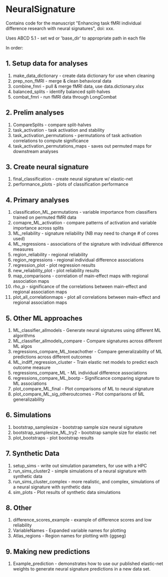 # NeuralSignature

Contains code for the manuscript "Enhancing task fMRI individual difference research with neural signatures", doi: xxx. 

Uses ABCD 5.1 - set wd or 'base_dir' to appropriate path in each file

In order:


## 1. Setup data for analyses

1. make_data_dictionary - create data dictionary for use when cleaning
2. prep_non_fMRI        - merge & clean behavioral data
3. combine_fmri         - pull & merge fMRI data, use data.dictionary.xlsx
4. balanced_splits      - identify balanced split-halves 
5. combat_fmri          - run fMRI data through LongCombat

## 2. Prelim analyses

1. CompareSplits        - compare split-halves
2. task_activation      - task activation and stability
3. task_activation_permutations - permutations of task activation correlations to compute significance
4. task_activation_permutations_maps - saves out permuted maps for downstream analyses

## 3. Create neural signature

1. final_classification - create neural signature w/ elastic-net
2. performance_plots    - plots of classification performance

## 4. Primary analyses

1. classification_ML_permutations - variable importance from classifiers trained on permuted fMRI data
2. comapre_ML_activation - compare patterns of activation and variable importance across splits
3. ML_reliability       - signature reliability (NB may need to change # of cores used)
4. ML_regressions       - associations of the signature with individual difference measures
5. region_reliability   - regional reliability
6. region_regressions   - regional individual difference associations
7. regression_plot      - plot regression results
8. new_reliability_plot - plot reliability results
9. map_comparisons      - correlation of main-effect maps with regional association maps
10. rho_p                - significance of the correlations between main-effect and regional association maps
11. plot_all_correlationmaps - plot all correlations between main-effect and regional association maps

## 5. Other ML approaches

1. ML_classifier_allmodels - Generate neural signatures using different ML algorithms
2. ML_classifier_allmodels_compare - Compare signatures across different ML algos
3. regressions_compare_ML_toeachother - Compare generalizability of ML predictions across different outcomes
4. ML_indiff_regression_cluster - Train elastic net models to predict each outcome measure
5. regressions_compare_ML - ML individual difference associations
6. regressions_compare_ML_bootp - Significance comparing signature to ML associations
7. plot_compare_ML_final - Plot comparisons of ML to neural signature
8. plot_compare_ML_sig_otheroutcomes - Plot comparisons of ML generalizability

## 6. Simulations

1. bootstrap_samplesize - bootstrap sample size neural signature
2. bootstrap_samplesize_ML_try2 - bootstrap sample size for elastic net
3. plot_bootstraps      - plot bootstrap results

## 7. Synthetic Data

1. setup_sims - write out simulation parameters, for use with a HPC
2. run_sims_cluster2 - simple simulations of a neural signature with synthetic data
3. run_sims_cluster_complex - more realistic, and complex, simulations of a neural signature with synthetic data
4. sim_plots - Plot results of synthetic data simulations

## 8. Other

1. difference_scores_example - example of difference scores and low reliability
2. VariableNames - Expanded variable names for plotting 
3. Atlas_regions - Region names for plotting with {ggseg}

## 9. Making new predictions

1. Example_prediction - demonstrates how to use our published elastic-net weights to generate neural signature predictions in a new data set. 
